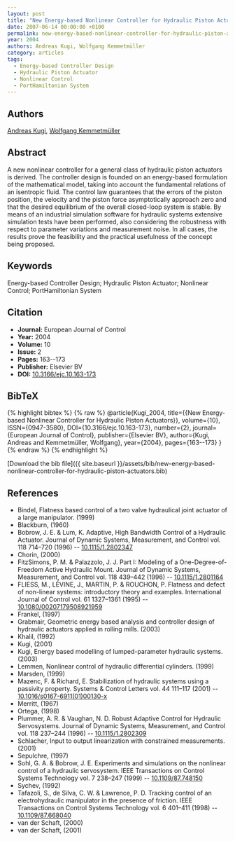 ```yaml
---
layout: post
title: "New Energy-based Nonlinear Controller for Hydraulic Piston Actuators"
date: 2007-06-14 00:00:00 +0100
permalink: new-energy-based-nonlinear-controller-for-hydraulic-piston-actuators
year: 2004
authors: Andreas Kugi, Wolfgang Kemmetmüller
category: articles
tags:
  - Energy-based Controller Design
  - Hydraulic Piston Actuator
  - Nonlinear Control
  - PortHamiltonian System
---
```

 
## Authors
[Andreas Kugi](authors/andreas-kugi), [Wolfgang Kemmetmüller](authors/wolfgang-kemmetmuller)
 
## Abstract
A new nonlinear controller for a general class of hydraulic piston actuators is derived. The controller design is founded on an energy-based formulation of the mathematical model, taking into account the fundamental relations of an isentropic fluid. The control law guarantees that the errors of the piston position, the velocity and the piston force asymptotically approach zero and that the desired equilibrium of the overall closed-loop system is stable. By means of an industrial simulation software for hydraulic systems extensive simulation tests have been performed, also considering the robustness with respect to parameter variations and measurement noise. In all cases, the results prove the feasibility and the practical usefulness of the concept being proposed.
 
## Keywords
Energy-based Controller Design; Hydraulic Piston Actuator; Nonlinear Control; PortHamiltonian System
 
## Citation
- **Journal:** European Journal of Control
- **Year:** 2004
- **Volume:** 10
- **Issue:** 2
- **Pages:** 163--173
- **Publisher:** Elsevier BV
- **DOI:** [10.3166/ejc.10.163-173](https://doi.org/10.3166/ejc.10.163-173)
 
## BibTeX
{% highlight bibtex %}
{% raw %}
@article{Kugi_2004,
  title={{New Energy-based Nonlinear Controller for Hydraulic Piston Actuators}},
  volume={10},
  ISSN={0947-3580},
  DOI={10.3166/ejc.10.163-173},
  number={2},
  journal={European Journal of Control},
  publisher={Elsevier BV},
  author={Kugi, Andreas and Kemmetmüller, Wolfgang},
  year={2004},
  pages={163--173}
}
{% endraw %}
{% endhighlight %}
 
[Download the bib file]({{ site.baseurl }}/assets/bib/new-energy-based-nonlinear-controller-for-hydraulic-piston-actuators.bib)
 
## References
- Bindel, Flatness based control of a two valve hydraulical joint actuator of a large manipulator. (1999)
- Blackburn, (1960)
- Bobrow, J. E. & Lum, K. Adaptive, High Bandwidth Control of a Hydraulic Actuator. Journal of Dynamic Systems, Measurement, and Control vol. 118 714–720 (1996) -- [10.1115/1.2802347](https://doi.org/10.1115/1.2802347)
- Chorin, (2000)
- FitzSimons, P. M. & Palazzolo, J. J. Part I: Modeling of a One-Degree-of-Freedom Active Hydraulic Mount. Journal of Dynamic Systems, Measurement, and Control vol. 118 439–442 (1996) -- [10.1115/1.2801164](https://doi.org/10.1115/1.2801164)
- FLIESS, M., LÉVINE, J., MARTIN, P. & ROUCHON, P. Flatness and defect of non-linear systems: introductory theory and examples. International Journal of Control vol. 61 1327–1361 (1995) -- [10.1080/00207179508921959](https://doi.org/10.1080/00207179508921959)
- Frankel, (1997)
- Grabmair, Geometric energy based analysis and controller design of hydraulic actuators applied in rolling mills. (2003)
- Khalil, (1992)
- Kugi, (2001)
- Kugi, Energy based modelling of lumped-parameter hydraulic systems. (2003)
- Lemmen, Nonlinear control of hydraulic differential cylinders. (1999)
- Marsden, (1999)
- Mazenc, F. & Richard, E. Stabilization of hydraulic systems using a passivity property. Systems &amp; Control Letters vol. 44 111–117 (2001) -- [10.1016/s0167-6911(01)00130-x](https://doi.org/10.1016/s0167-6911(01)00130-x)
- Merritt, (1967)
- Ortega, (1998)
- Plummer, A. R. & Vaughan, N. D. Robust Adaptive Control for Hydraulic Servosystems. Journal of Dynamic Systems, Measurement, and Control vol. 118 237–244 (1996) -- [10.1115/1.2802309](https://doi.org/10.1115/1.2802309)
- Schlacher, Input to output linearization with constrained measurements. (2001)
- Sepulchre, (1997)
- Sohl, G. A. & Bobrow, J. E. Experiments and simulations on the nonlinear control of a hydraulic servosystem. IEEE Transactions on Control Systems Technology vol. 7 238–247 (1999) -- [10.1109/87.748150](https://doi.org/10.1109/87.748150)
- Sychev, (1992)
- Tafazoli, S., de Silva, C. W. & Lawrence, P. D. Tracking control of an electrohydraulic manipulator in the presence of friction. IEEE Transactions on Control Systems Technology vol. 6 401–411 (1998) -- [10.1109/87.668040](https://doi.org/10.1109/87.668040)
- van der Schaft, (2000)
- van der Schaft, (2001)

